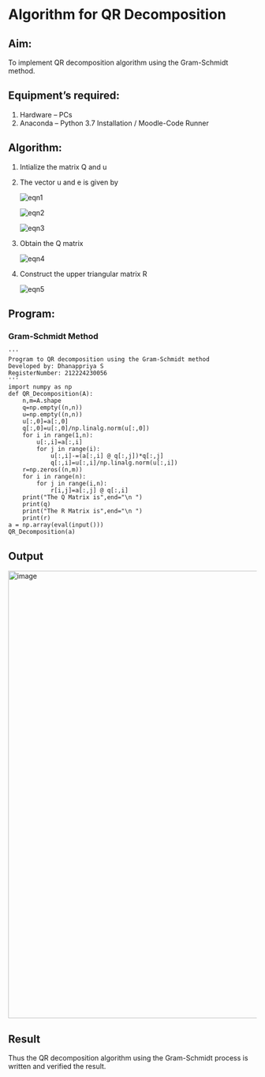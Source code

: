 # Algorithm for QR Decomposition
## Aim:
To implement QR decomposition algorithm using the Gram-Schmidt method.
## Equipment’s required:
1.	Hardware – PCs
2.	Anaconda – Python 3.7 Installation / Moodle-Code Runner
## Algorithm:
1. Intialize the matrix Q and u
2. The vector u and e is given by

    ![eqn1](./ex4.jpg)

    ![eqn2](./ex6.jpg)

    ![eqn3](./ex3.jpg)

3. Obtain the Q matrix
  
    ![eqn4](./ex1.jpg)

4. Construct the upper triangular matrix R

    ![eqn5](./ex2.jpg)



## Program:
### Gram-Schmidt Method
```
''' 
Program to QR decomposition using the Gram-Schmidt method
Developed by: Dhanappriya S
RegisterNumber: 212224230056
'''
import numpy as np
def QR_Decomposition(A):
    n,m=A.shape
    q=np.empty((n,n))
    u=np.empty((n,n))
    u[:,0]=a[:,0]
    q[:,0]=u[:,0]/np.linalg.norm(u[:,0])
    for i in range(1,n):
        u[:,i]=a[:,i]
        for j in range(i):
            u[:,i]-=(a[:,i] @ q[:,j])*q[:,j]
            q[:,i]=u[:,i]/np.linalg.norm(u[:,i])
    r=np.zeros((n,m))
    for i in range(n):
        for j in range(i,n):
            r[i,j]=a[:,j] @ q[:,i]
    print("The Q Matrix is",end="\n ")
    print(q)
    print("The R Matrix is",end="\n ")
    print(r)
a = np.array(eval(input()))
QR_Decomposition(a)

```

## Output


<img width="1251" height="908" alt="image" src="https://github.com/user-attachments/assets/401167d1-82d3-4cc3-89f3-2b382b5d7612" />

## Result
Thus the QR decomposition algorithm using the Gram-Schmidt process is written and verified the result.
